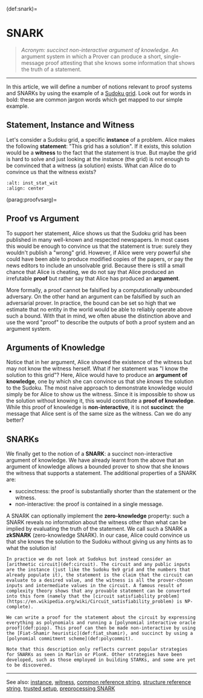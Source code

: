 (def:snark)=
# SNARK
> *Acronym: succinct non-interactive argument of knowledge.* An argument system in which a Prover can produce a short, single-message proof attesting that she knows some information that shows the truth of a statement.
---

In this article, we will define a number of notions relevant to proof systems and SNARKs by using the example of a [Sudoku grid](https://en.wikipedia.org/wiki/Sudoku). Look out for words in bold: these are common jargon words which get mapped to our simple example.

## Statement, Instance and Witness
Let's consider a Sudoku grid, a specific **instance** of a problem. Alice makes the following **statement**: "This grid has a solution". If it exists, this solution would be a **witness** to the fact that the statement is true. But maybe the grid is hard to solve and just looking at the instance (the grid) is not enough to be convinced that a witness (a solution) exists. What can Alice do to convince us that the witness exists?

```{image} ../images/inst_stat_wit.png
:alt: inst_stat_wit
:align: center
```

(parag:proofvsarg)=
## Proof vs Argument
To support her statement, Alice shows us that the Sudoku grid has been published in many well-known and respected newspapers. In most cases this would be enough to convince us that the statement is true: surely they wouldn't publish a "wrong" grid. However, if Alice were very powerful she could have been able to produce modified copies of the papers, or pay the news editors to include an unsolvable grid. Because there is still a small chance that Alice is cheating, we do not say that Alice produced an irrefutable **proof** but rather say that Alice has produced an **argument**.

More formally, a proof cannot be falsified by a computationally unbounded adversary. On the other hand an argument can be falsified by such an adversarial prover. In practice, the bound can be set so high that we estimate that no entity in the world would be able to reliably operate above such a bound. With that in mind, we often abuse the distinction above and use the word "proof" to describe the outputs of both a proof system and an argument system.

## Arguments of Knowledge
Notice that in her argument, Alice showed the existence of the witness but may not know the witness herself. What if her statement was "I know the solution to this grid"? Here, Alice would have to produce an **argument of knowledge**, one by which she can convince us that she *knows* the solution to the Sudoku. The most naive approach to demonstrate knowledge would simply be for Alice to show us the witness. Since it is impossible to show us the solution without knowing it, this would constitute  a **proof of knowledge**. While this proof of knowledge is **non-interactive**, it is not **succinct**: the message that Alice sent is of the same size as the witness. Can we do any better?

## SNARKs
We finally get to the notion of a **SNARK**: a succinct non-interactive argument of knowledge. We have already learnt from the above that an argument of knowledge allows a bounded prover to show that she knows the witness that supports a statement. The additional properties of a SNARK are:
- succinctness: the proof is substantially shorter than the statement or the witness.
- non-interactive: the proof is contained in a single message.

A SNARK can optionally implement the **zero-knowledge** property: such a SNARK reveals no information about the witness other than what can be implied by evaluating the truth of the statement. We call such a SNARK a **zkSNARK** (zero-knowledge SNARK). In our case, Alice could convince us that she knows the solution to the Sudoku without giving us any hints as to what the solution is!


```{admonition} SNARKs in Practice [Advanced]
In practice we do not look at Sudokus but instead consider an [arithmetic circuit](def:circuit). The circuit and any public inputs are the instance (just like the Sudoku 9x9 grid and the numbers that already populate it), the statement is the claim that the circuit can evaluate to a desired value, and the witness is all the prover-chosen inputs and intermediate values in the circuit. A famous result of complexity theory shows that any provable statement can be converted into this form (namely that the [circuit satisfiability problem](https://en.wikipedia.org/wiki/Circuit_satisfiability_problem) is NP-complete).

We can write a proof for the statement about the circuit by expressing everything as polynomials and running a [polynomial interactive oracle proof](def:piop). This proof can then be made non-interactive by using the [Fiat-Shamir heuristic](def:fiat_shamir), and succinct by using a [polynomial commitment scheme](def:polycommit).

Note that this description only reflects current popular strategies for SNARKs as seen in Marlin or PlonK. Other strategies have been developed, such as those employed in building STARKs, and some are yet to be discovered.
```

---

See also: [instance](def:instance), [witness](def:witness), [common reference string](def:crs), [structure reference string](def:srs), [trusted setup](def:trustedsetup), [preprocessing SNARK](def:presnark)